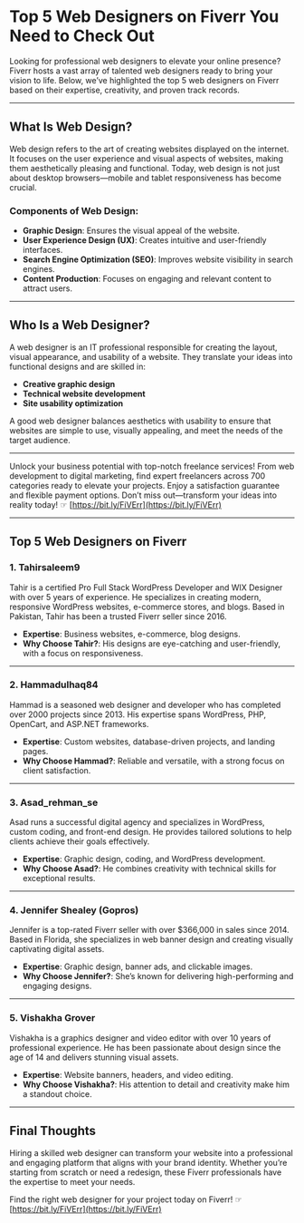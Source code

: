 # Top 5 Web Designers on Fiverr You Need to Check Out

Looking for professional web designers to elevate your online presence? Fiverr hosts a vast array of talented web designers ready to bring your vision to life. Below, we’ve highlighted the top 5 web designers on Fiverr based on their expertise, creativity, and proven track records.

---

## What Is Web Design?

Web design refers to the art of creating websites displayed on the internet. It focuses on the user experience and visual aspects of websites, making them aesthetically pleasing and functional. Today, web design is not just about desktop browsers—mobile and tablet responsiveness has become crucial.

### Components of Web Design:
- **Graphic Design**: Ensures the visual appeal of the website.
- **User Experience Design (UX)**: Creates intuitive and user-friendly interfaces.
- **Search Engine Optimization (SEO)**: Improves website visibility in search engines.
- **Content Production**: Focuses on engaging and relevant content to attract users.

---

## Who Is a Web Designer?

A web designer is an IT professional responsible for creating the layout, visual appearance, and usability of a website. They translate your ideas into functional designs and are skilled in:
- **Creative graphic design**
- **Technical website development**
- **Site usability optimization**

A good web designer balances aesthetics with usability to ensure that websites are simple to use, visually appealing, and meet the needs of the target audience.

---

Unlock your business potential with top-notch freelance services! From web development to digital marketing, find expert freelancers across 700 categories ready to elevate your projects. Enjoy a satisfaction guarantee and flexible payment options. Don’t miss out—transform your ideas into reality today! ☞ [https://bit.ly/FiVErr](https://bit.ly/FiVErr)

---

## Top 5 Web Designers on Fiverr

### 1. **Tahirsaleem9**
Tahir is a certified Pro Full Stack WordPress Developer and WIX Designer with over 5 years of experience. He specializes in creating modern, responsive WordPress websites, e-commerce stores, and blogs. Based in Pakistan, Tahir has been a trusted Fiverr seller since 2016.

- **Expertise**: Business websites, e-commerce, blog designs.
- **Why Choose Tahir?**: His designs are eye-catching and user-friendly, with a focus on responsiveness.

---

### 2. **Hammadulhaq84**
Hammad is a seasoned web designer and developer who has completed over 2000 projects since 2013. His expertise spans WordPress, PHP, OpenCart, and ASP.NET frameworks.

- **Expertise**: Custom websites, database-driven projects, and landing pages.
- **Why Choose Hammad?**: Reliable and versatile, with a strong focus on client satisfaction.

---

### 3. **Asad_rehman_se**
Asad runs a successful digital agency and specializes in WordPress, custom coding, and front-end design. He provides tailored solutions to help clients achieve their goals effectively.

- **Expertise**: Graphic design, coding, and WordPress development.
- **Why Choose Asad?**: He combines creativity with technical skills for exceptional results.

---

### 4. **Jennifer Shealey (Gopros)**
Jennifer is a top-rated Fiverr seller with over $366,000 in sales since 2014. Based in Florida, she specializes in web banner design and creating visually captivating digital assets.

- **Expertise**: Graphic design, banner ads, and clickable images.
- **Why Choose Jennifer?**: She’s known for delivering high-performing and engaging designs.

---

### 5. **Vishakha Grover**
Vishakha is a graphics designer and video editor with over 10 years of professional experience. He has been passionate about design since the age of 14 and delivers stunning visual assets.

- **Expertise**: Website banners, headers, and video editing.
- **Why Choose Vishakha?**: His attention to detail and creativity make him a standout choice.

---

## Final Thoughts

Hiring a skilled web designer can transform your website into a professional and engaging platform that aligns with your brand identity. Whether you’re starting from scratch or need a redesign, these Fiverr professionals have the expertise to meet your needs.

Find the right web designer for your project today on Fiverr! ☞ [https://bit.ly/FiVErr](https://bit.ly/FiVErr)

